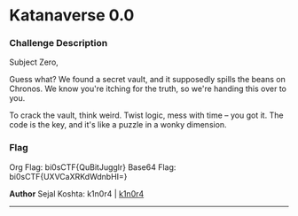 # Katanaverse 0.0

### Challenge Description

Subject Zero, 

Guess what? We found a secret vault, and it supposedly spills the beans on Chronos. We know you're itching for the truth, so we're handing this over to you.

To crack the vault, think weird. Twist logic, mess with time – you got it. The code is the key, and it's like a puzzle in a wonky dimension.

### Flag

Org Flag: bi0sCTF{QuBitJugglr}
Base64 Flag: bi0sCTF{UXVCaXRKdWdnbHI=}

**Author**
Sejal Koshta: k1n0r4 | [k1n0r4](https://twitter.com/k1n0r4) 

<hr>